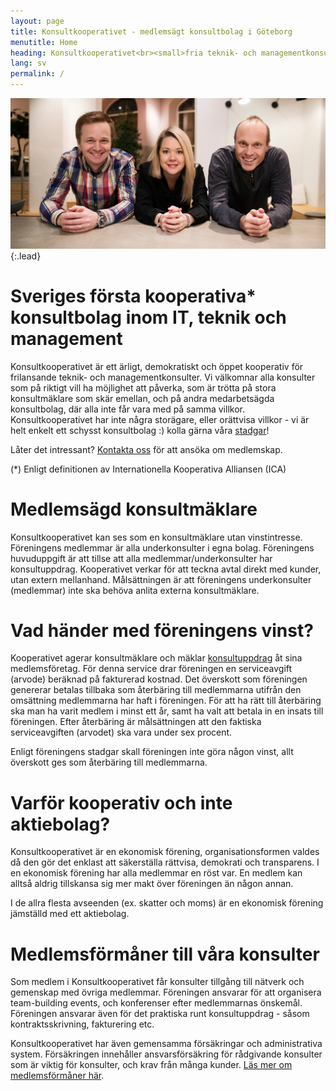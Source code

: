 ```yaml
---
layout: page
title: Konsultkooperativet - medlemsägt konsultbolag i Göteborg
menutitle: Home
heading: Konsultkooperativet<br><small>fria teknik- och managementkonsulter</small>
lang: sv
permalink: /
---
```


![Full-width image](assets/img/samverkan07.jpg){:.lead}

# Sveriges första kooperativa* konsultbolag inom IT, teknik och management

Konsultkooperativet är ett ärligt, demokratiskt och öppet kooperativ för frilansande teknik- och managementkonsulter. Vi välkomnar alla konsulter som på riktigt vill ha möjlighet att påverka, som är trötta på stora konsultmäklare som skär emellan, och på andra medarbetsägda konsultbolag, där alla inte får vara med på samma villkor. Konsultkooperativet har inte några storägare, eller orättvisa villkor - vi är helt enkelt ett schysst konsultbolag :) kolla gärna våra [stadgar](/stadgar.pdf)!

Låter det intressant? [Kontakta oss](mailto:konsult@konsult.coop) för att ansöka om medlemskap.

(*) Enligt definitionen av Internationella Kooperativa Alliansen (ICA)

# Medlemsägd konsultmäklare

Konsultkooperativet kan ses som en konsultmäklare utan vinstintresse. Föreningens medlemmar är alla underkonsulter i egna bolag. Föreningens huvuduppgift är att tillse att alla medlemmar/underkonsulter har konsultuppdrag. Kooperativet verkar för att teckna avtal direkt med kunder, utan extern mellanhand. Målsättningen är att föreningens underkonsulter (medlemmar) inte ska behöva anlita externa konsultmäklare.

# Vad händer med föreningens vinst?

Kooperativet agerar konsultmäklare och mäklar [konsultuppdrag](/konsultuppdrag) åt sina medlemsföretag. För denna service drar föreningen en serviceavgift (arvode) beräknad på fakturerad kostnad. Det överskott som föreningen genererar betalas tillbaka som återbäring till medlemmarna utifrån den omsättning medlemmarna har haft i föreningen. För att ha rätt till återbäring ska man ha varit medlem i minst ett år, samt ha valt att betala in en insats till föreningen. Efter återbäring är målsättningen att den faktiska serviceavgiften (arvodet) ska vara under sex procent.

Enligt föreningens stadgar skall föreningen inte göra någon vinst, allt överskott ges som återbäring till medlemmarna.

# Varför kooperativ och inte aktiebolag?

Konsultkooperativet är en ekonomisk förening, organisationsformen valdes då den gör det enklast att säkerställa rättvisa, demokrati och transparens. I en ekonomisk förening har alla medlemmar en röst var. En medlem kan alltså aldrig tillskansa sig mer makt över föreningen än någon annan.

I de allra flesta avseenden (ex. skatter och moms) är en ekonomisk förening jämställd med ett aktiebolag.

# Medlemsförmåner till våra konsulter

Som medlem i Konsultkooperativet får konsulter tillgång till nätverk och gemenskap med övriga medlemmar. Föreningen ansvarar för att organisera team-building events, och konferenser efter medlemmarnas önskemål. Föreningen ansvarar även för det praktiska runt konsultuppdrag - såsom kontraktsskrivning, fakturering etc.

Konsultkooperativet har även gemensamma försäkringar och administrativa system. Försäkringen innehåller ansvarsförsäkring för rådgivande konsulter som är viktig för konsulter, och krav från många kunder. [Läs mer om medlemsförmåner här](/members).